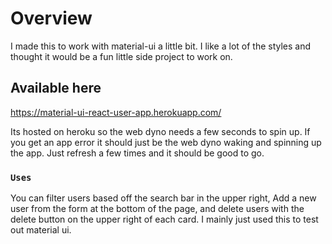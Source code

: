 # Overview

I made this to work with material-ui a little bit. I like a lot of the styles and thought it would be a fun little side project to work on.

## Available here

https://material-ui-react-user-app.herokuapp.com/

Its hosted on heroku so the web dyno needs a few seconds to spin up. If you get an app error it should just be the web dyno waking and spinning up the app. Just refresh a few times and it should be good to go.

### `Uses`

You can filter users based off the search bar in the upper right, Add a new user from the form at the bottom of the page, and delete users with the delete button on the upper right of each card. I mainly just used this to test out material ui.
